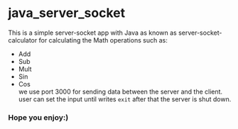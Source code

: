 # java_server_socket
This is a simple server-socket app with Java as known as server-socket-calculator for calculating the Math operations such as:
- Add
- Sub
- Mult
- Sin
- Cos <br>
we use port 3000 for sending data between the server and the client. user can set the input until writes ```exit``` after that the server is shut down.
### Hope you enjoy:)

